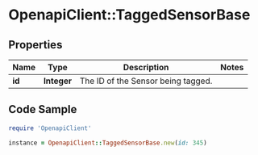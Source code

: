 # OpenapiClient::TaggedSensorBase

## Properties
Name | Type | Description | Notes
------------ | ------------- | ------------- | -------------
**id** | **Integer** | The ID of the Sensor being tagged. | 

## Code Sample

```ruby
require 'OpenapiClient'

instance = OpenapiClient::TaggedSensorBase.new(id: 345)
```


